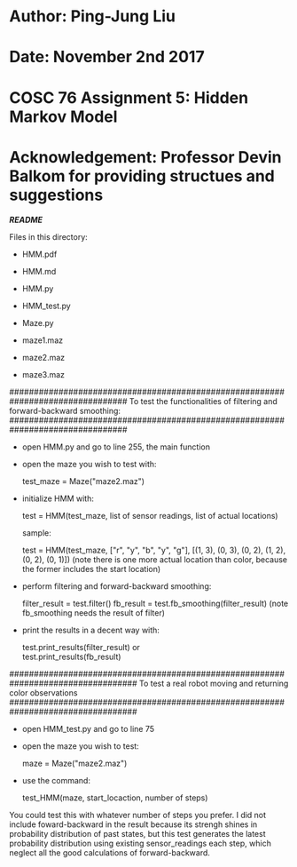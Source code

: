 # Author: Ping-Jung Liu
# Date: November 2nd 2017
# COSC 76 Assignment 5: Hidden Markov Model
# Acknowledgement: Professor Devin Balkom for providing structues and suggestions 

***README***

Files in this directory:

- HMM.pdf

- HMM.md

- HMM.py

- HMM_test.py

- Maze.py

- maze1.maz

- maze2.maz

- maze3.maz

################################################################################
To test the functionalities of filtering and forward-backward smoothing:
################################################################################
- open HMM.py and go to line 255, the main function

- open the maze you wish to test with:
  
  test_maze = Maze("maze2.maz")

- initialize HMM with:
  
  test = HMM(test_maze, list of sensor readings, list of actual locations)

  sample:
  
  test = HMM(test_maze, ["r", "y", "b", "y", "g"], [(1, 3), (0, 3), (0, 2), (1, 2), (0, 2), (0, 1)])
  (note there is one more actual location than color, because the former includes the start location)

- perform filtering and forward-backward smoothing:

  filter_result = test.filter()
  fb_result = test.fb_smoothing(filter_result)
  (note fb_smoothing needs the result of filter)

- print the results in a decent way with:

  test.print_results(filter_result)
    or	
  test.print_results(fb_result)

##################################################################################
To test a real robot moving and returning color observations
##################################################################################
- open HMM_test.py and go to line 75

- open the maze you wish to test:

  maze = Maze("maze2.maz")

- use the command:

  test_HMM(maze, start_locaction, number of steps)

You could test this with whatever number of steps you prefer. I did not include foward-backward in the result because its strengh shines in probability distribution of past states, but this test generates the latest probability distribution using existing sensor_readings each step, which neglect all the good calculations of forward-backward.
